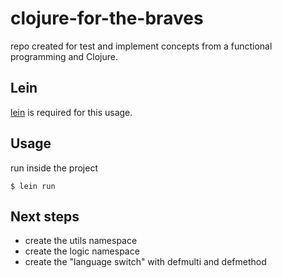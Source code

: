 # clojure-for-the-braves

repo created for test and implement concepts from a functional programming and Clojure.

## Lein

[lein](https://leiningen.org/) is required for this usage.

## Usage

run inside the project

    $ lein run

## Next steps

  * create the utils namespace
  * create the logic namespace
  * create the "language switch" with defmulti and defmethod 
